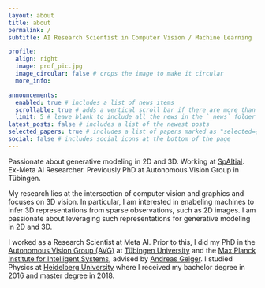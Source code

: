 ```yaml
---
layout: about
title: about
permalink: /
subtitle: AI Research Scientist in Computer Vision / Machine Learning

profile:
  align: right
  image: prof_pic.jpg
  image_circular: false # crops the image to make it circular
  more_info:

announcements:
  enabled: true # includes a list of news items
  scrollable: true # adds a vertical scroll bar if there are more than 3 news items
  limit: 5 # leave blank to include all the news in the `_news` folder
latest_posts: false # includes a list of the newest posts
selected_papers: true # includes a list of papers marked as "selected={true}"
social: false # includes social icons at the bottom of the page
---
```


Passionate about generative modeling in 2D and 3D. Working at [SpAItial](http://spaitial.ai/). Ex-Meta AI Researcher. Previously PhD at Autonomous Vision Group in Tübingen.

My research lies at the intersection of computer vision and graphics and focuses on 3D vision. In particular, I am
interested in enabeling machines to infer 3D representations from sparse observations, such as 2D images. I am
passionate about leveraging such representations for generative modeling in 2D and 3D.

I worked as a Research Scientist at Meta AI. Prior to this, I did my PhD in
the [Autonomous Vision Group (AVG)](https://uni-tuebingen.de/en/fakultaeten/mathematisch-naturwissenschaftliche-fakultaet/fachbereiche/informatik/lehrstuehle/autonomous-vision/home/)
at [Tübingen University](https://uni-tuebingen.de/en/) and
the [Max Planck Institute for Intelligent Systems](https://imprs.is.mpg.de/en), advised by [Andreas Geiger](http://cvlibs.net/).
I studied Physics at [Heidelberg University](https://www.uni-heidelberg.de/en) where I received my
bachelor degree in 2016 and master degree in 2018.
